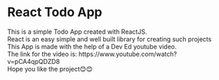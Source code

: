 <h1> React Todo App</h1>
<p> This is a simple Todo App created with ReactJS.<br>
  React is an easy simple and well built library for creating such projects<br>
  This App is made with the help of a Dev Ed youtube video.<br>
  The link for the video is: https://www.youtube.com/watch?v=pCA4qpQDZD8 <br>
  Hope you like the project😊😊
